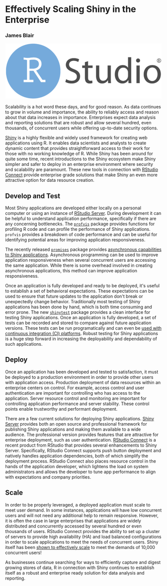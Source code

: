 # Effectively Scaling Shiny in the Enterprise
### James Blair

![](img/rstudio-logo.png)

Scalability is a hot word these days, and for good reason. As data continues to grow in volume and importance, the ability to reliably access and reason about that data increases in importance. Enterprises expect data analysis and reporting solutions that are robust and allow several hundred, even thousands, of concurrent users while offering up-to-date security options.

[Shiny](http://shiny.rstudio.com/) is a highly flexible and widely used framework for creating web applications using R. It enables data scientists and analysts to create dynamic content that provides straightforward access to their work for those with no working knowledge of R. While Shiny has been around for quite some time, recent introductions to the Shiny ecosystem make Shiny simpler and safer to deploy in an enterprise environment where security and scalability are paramount. These new tools in connection with [RStudio Connect](https://www.rstudio.com/products/connect/) provide enterprise grade solutions that make Shiny an even more attractive option for data resource creation.

## Develop and Test
Most Shiny applications are developed either locally on a personal computer or using an instance of [RStudio Server](https://www.rstudio.com/products/rstudio/#Server). During development it can be helpful to understand application performance, specifically if there are any concerning bottlenecks. The [`profvis`](https://rstudio.github.io/profvis/examples.html#example-3---profiling-a-shiny-application) package provides functions for profiling R code and can profile the performance of Shiny applications. `profvis` provides a breakdown of code performance and can be useful for identifying potential areas for improving application responsiveness.

The recently released [`promises`](https://rstudio.github.io/promises/index.html) package provides [asynchronous capabilities to Shiny applications](https://rstudio.github.io/promises/articles/shiny.html). Asynchronous programming can be used to improve application responsiveness when several concurrent users are accessing the same application. While there is some overhead involved in creating asynchronous applications, this method can improve application responsiveness.

Once an application is fully developed and ready to be deployed, it's useful to establish a set of behavioral expectations. These expectations can be used to ensure that future updates to the application don't break or unexpectedly change behavior. Traditionally most testing of Shiny applications has been done by hand, which is both time consuming and error prone. The new [`shinytest`](https://rstudio.github.io/shinytest/articles/shinytest.html) package provides a clean interface for testing Shiny applications. Once an application is fully developed, a set of tests can be recorded and stored to compare against future application versions. These tests can be run programatically and can even be [used with continuous integration (CI) platforms](https://rstudio.github.io/shinytest/articles/ci.html). Robust testing for Shiny applications is a huge step forward in increasing the deployability and dependability of such applications.

## Deploy
Once an application has been developed and tested to satisfaction, it must be deployed to a production environment in order to provide other users with application access. Production deployment of data resources within an enterprise centers on control. For example, access control and user authentication are important for controlling who has access to the application. Server resource control and monitoring are important for controlling application performance and server stability. These control points enable trustworthy and performant deployment.

There are a few current solutions for deploying Shiny applications. [Shiny Server](https://www.rstudio.com/products/shiny/shiny-server/) provides both an open source and professional framework for publishing Shiny applications and making them available to a wide audience. The professional version provides features that are attractive for enterprise deployment, such as user authentication. [RStudio Connect](https://www.rstudio.com/products/connect/) is a recent product from RStudio that provides several enhancements to Shiny Server. Specifically, RStudio Connect supports push button deployment and natively handles application dependencies, both of which simplify the deployment process. RStudio Connect also places resource control in the hands of the application developer, which lightens the load on system administrators and allows the developer to tune app performance to align with expectations and company priorities.

## Scale
In order to be properly leveraged, a deployed application must scale to meet user demand. In some instances, applications will have low concurrent users and will not need any additional help to remain responsive. However, it is often the case in large enterprises that applications are widely distributed and concurrently accessed by several hundred or even thousands of users. RStudio Connect provides the ability to set up a cluster of servers to provide high availability (HA) and load balanced configurations in order to scale applications to meet the needs of concurrent users. Shiny itself has been [shown to effectively scale](https://www.rstudio.com/resources/videos/scaling-shiny/) to meet the demands of 10,000 concurrent users!

As businesses continue searching for ways to efficiently capture and digest growing stores of data, R in connection with Shiny continues to establish itself as a robust and enterprise ready solution for data analysis and reporting.
